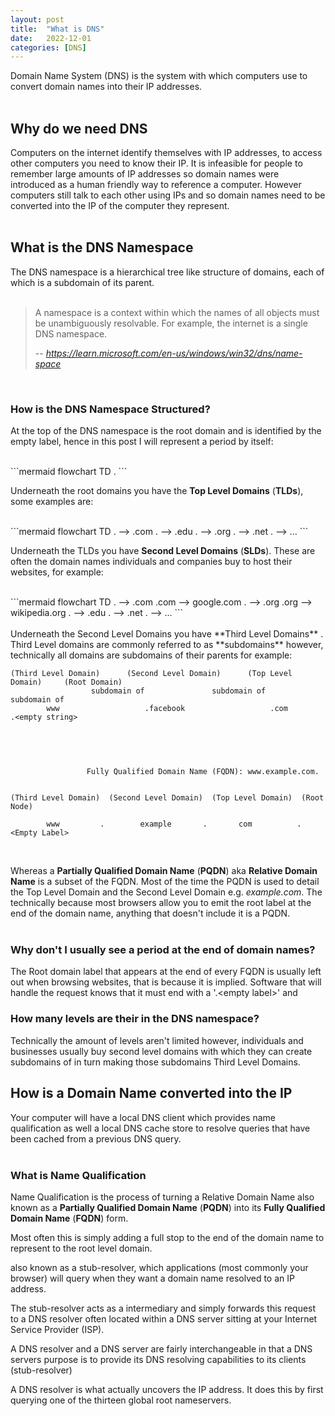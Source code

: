 ```yaml
---
layout: post
title:  "What is DNS"
date:   2022-12-01
categories: [DNS]
---
```


Domain Name System (DNS) is the system with which computers use to convert 
domain names into their IP addresses.  
<br> 

## Why do we need DNS
Computers on the internet identify themselves with IP addresses, to access other 
computers you need to know their IP. It is infeasible for people to remember 
large amounts of IP addresses so domain names were introduced as a human 
friendly way to reference a computer. However computers still talk to each other
using IPs and so domain names need to be converted into the IP of the computer 
they represent.   
<br> 

## What is the DNS Namespace
The DNS namespace is a hierarchical tree like structure of domains, each of which
is a subdomain of its parent.    
<br> 

> A namespace is a context within which the names of all objects must be 
unambiguously resolvable. For example, the internet is a single DNS namespace.   
>  
> -- <cite>https://learn.microsoft.com/en-us/windows/win32/dns/name-space</cite>   
<br> 

### How is the DNS Namespace Structured? 
At the top of the DNS namespace is the root domain and is identified by the 
empty label, hence in this post I will represent a period by itself:     

<br> 
```mermaid
flowchart TD
    .
```  
<br> 

Underneath the root domains you have the **Top Level Domains** (**TLDs**), 
some examples are:  

<br> 
```mermaid
flowchart TD
    . --> .com
    . --> .edu
    . --> .org
    . --> .net
    . --> ...
```   
<br> 

Underneath the TLDs you have **Second Level Domains** (**SLDs**). These are
often the domain names individuals and companies buy to host their websites, for
example:  

<br> 
```mermaid
flowchart TD
    . --> .com
    .com --> google.com
    . --> .org
    .org --> wikipedia.org
    . --> .edu
    . --> .net
    . --> ...
```   
<br> 


<br> 
Underneath the Second Level Domains you have **Third Level Domains** . Third 
Level domains are commonly referred to as **subdomains** however, technically 
all domains are subdomains of their parents for example:  
<br> 


```
(Third Level Domain)      (Second Level Domain)      (Top Level Domain)     (Root Domain)  
                  subdomain of               subdomain of            subdomain of   
        www                   .facebook                   .com            .<empty string>
  
```  
<br> 

```

                 Fully Qualified Domain Name (FQDN): www.example.com.             

  
(Third Level Domain)  (Second Level Domain)  (Top Level Domain)  (Root Node)

        www         .        example       .       com          . <Empty Label>
```  
<br> 

Whereas a **Partially Qualified Domain Name** (**PQDN**) aka **Relative Domain 
Name** is a subset of the FQDN. Most of the time the PQDN is used to detail the 
Top Level Domain and the Second Level Domain e.g. *example.com*. The technically
because most browsers allow you to emit the root label at the end of the domain
name, anything that doesn't include it is a PQDN.  
<br> 

### Why don't I usually see a period at the end of domain names? 
The Root domain label that appears at the end of every FQDN is usually left out 
when browsing websites, that is because it is implied. Software that will
handle the request knows that it must end with a '.\<empty label\>' and 


### How many levels are their in the DNS namespace?
Technically the amount of levels aren't limited however, individuals and 
businesses usually buy second level domains with which they can 
create subdomains of in turn making those subdomains Third Level Domains. 



## How is a Domain Name converted into the IP
Your computer will have a local DNS client which provides name qualification as
well a local DNS cache store to resolve queries that have been cached from a 
previous DNS query.  
<br> 

### What is Name Qualification

Name Qualification is the process of turning a Relative Domain Name also 
known as a **Partially Qualified Domain Name** (**PQDN**) into its **Fully 
Qualified Domain Name** (**FQDN**) form. 

Most often this is simply adding a full stop to the
end of the domain name to represent to the root level domain. 




also known as a stub-resolver, which 
applications (most commonly your browser) will query when they want a domain 
name resolved to an IP address. 

The stub-resolver acts as a intermediary and simply forwards this request to a 
DNS resolver often located within a DNS server sitting at your Internet Service 
Provider (ISP). 

A DNS resolver and a DNS server are fairly interchangeable in that a DNS servers 
purpose is to provide its DNS resolving capabilities to its clients 
(stub-resolver)

A DNS resolver is what actually uncovers the IP address. It does this by first 
querying one of the thirteen global root nameservers.  





